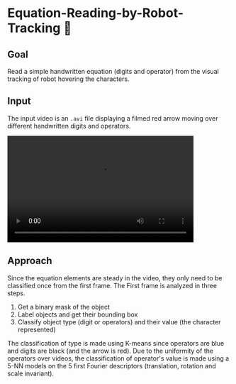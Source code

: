 # Equation-Reading-by-Robot-Tracking 🤖

## Goal
Read a simple handwritten equation (digits and operator) from the visual tracking of robot hovering the characters.

## Input
The input video is an `.avi` file displaying a filmed red arrow moving over different handwritten digits and operators.

<video width="420" height="240" controls>
  <source src="/data/robot_parcours_1.avi" type="video/avi">
</video>

## Approach
Since the equation elements are steady in the video, they only need to be classified once from the first frame. The First frame is analyzed in three steps.
1. Get a binary mask of the object
2. Label objects and get their bounding box
3. Classify object type (digit or operators) and their value (the character represented)

The classification of type is made using K-means since operators are blue and digits are black (and the arrow is red). Due to the uniformity of the operators over videos, the classification of operator's value is made using a 5-NN models on the 5 first Fourier descriptors (translation, rotation and scale invariant). 
